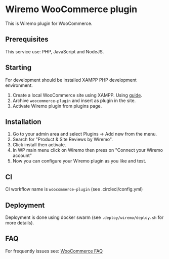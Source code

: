 # Wiremo WooCommerce plugin

This is Wiremo plugin for WooCommerce. 

## Prerequisites

This service use: PHP, JavaScript and NodeJS.

## Starting

For development should be installed XAMPP PHP development environment.

1. Create a local WooCommerce site using XAMPP. Using [guide](https://www.wpbeginner.com/wp-tutorials/how-to-create-a-local-wordpress-site-using-xampp).
2. Archive `woocommerce-plugin` and insert as plugin in the site.
3. Activate Wiremo plugin from plugins page.

## Installation

1. Go to your admin area and select Plugins -> Add new from the menu.
2. Search for "Product & Site Reviews by Wiremo".
3. Click install then activate.
4. In WP main menu click on Wiremo then press on "Connect your Wiremo account"
5. Now you can configure your Wiremo plugin as you like and test.

## CI

CI workflow name is `woocommerce-plugin` (see .circleci/config.yml)

## Deployment

Deployment is done using docker swarm (see `.deploy/wiremo/deploy.sh` for more details).

## FAQ

For frequently issues see: [WooCommerce FAQ](https://wiremo.atlassian.net/wiki/spaces/WIR/pages/318898177/Woo+WordPress+FAQ)
